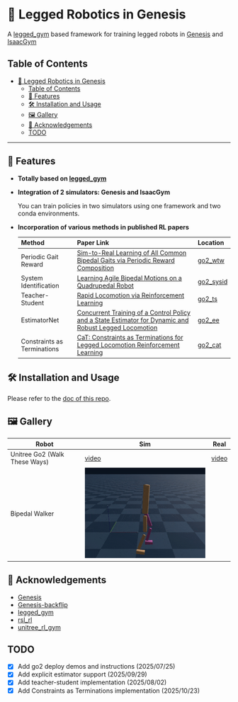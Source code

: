 # 🦿 Legged Robotics in Genesis

A [legged_gym](https://github.com/leggedrobotics/legged_gym) based framework for training legged robots in [Genesis](https://github.com/Genesis-Embodied-AI/Genesis/tree/main) and [IsaacGym](https://developer.nvidia.com/isaac-gym)

## Table of Contents

- [🦿 Legged Robotics in Genesis](#-legged-robotics-in-genesis)
  - [Table of Contents](#table-of-contents)
  - [🌟 Features](#-features)
  - [🛠 Installation and Usage](#-installation-and-usage)
  - [🖼️ Gallery](#️-gallery)
  - [🙏 Acknowledgements](#-acknowledgements)
  - [TODO](#todo)

---

## 🌟 Features

- **Totally based on [legged_gym](https://github.com/leggedrobotics/legged_gym)**

- **Integration of 2 simulators: Genesis and IsaacGym**
  
  You can train policies in two simulators using one framework and two conda environments.

- **Incorporation of various methods in published RL papers**
  
  | Method | Paper Link | Location |
  |--------|------------|----------|
  | Periodic Gait Reward | [Sim-to-Real Learning of All Common Bipedal Gaits via Periodic Reward Composition](https://arxiv.org/abs/2011.01387) | [go2_wtw](https://github.com/lupinjia/genesis_lr/blob/main/legged_gym/envs/go2/go2_wtw/go2_wtw.py#L322) |
  | System Identification | [Learning Agile Bipedal Motions on a Quadrupedal Robot](https://arxiv.org/abs/2311.05818) | [go2_sysid](https://github.com/lupinjia/genesis_lr/tree/main/legged_gym/envs/go2/go2_sysid) |
  | Teacher-Student | [Rapid Locomotion via Reinforcement Learning](https://agility.csail.mit.edu/) | [go2_ts](https://github.com/lupinjia/genesis_lr/tree/main/legged_gym/envs/go2/go2_ts) |
  | EstimatorNet | [Concurrent Training of a Control Policy and a State Estimator for Dynamic and Robust Legged Locomotion](https://arxiv.org/abs/2202.05481) | [go2_ee](https://github.com/lupinjia/genesis_lr/tree/main/legged_gym/envs/go2/go2_ee) |
  | Constraints as Terminations | [CaT: Constraints as Terminations for Legged Locomotion Reinforcement Learning](https://constraints-as-terminations.github.io/) | [go2_cat](https://github.com/lupinjia/genesis_lr/tree/main/legged_gym/envs/go2/go2_cat) |

## 🛠 Installation and Usage

Please refer to the [doc of this repo](https://genesis-lr.readthedocs.io/en/latest/).

## 🖼️ Gallery

| Robot | Sim | Real |
|--- | --- | --- |
| Unitree Go2 (Walk These Ways) | [video](https://www.bilibili.com/video/BV1FPedzZEdi/) | [video](https://www.bilibili.com/video/BV1FPedzZEdi/) |
| Bipedal Walker | ![](./docs/source/_static/images/bipedal_walker_flat.gif) | |

## 🙏 Acknowledgements

- [Genesis](https://github.com/Genesis-Embodied-AI/Genesis/tree/main)
- [Genesis-backflip](https://github.com/ziyanx02/Genesis-backflip)
- [legged_gym](https://github.com/leggedrobotics/legged_gym)
- [rsl_rl](https://github.com/leggedrobotics/rsl_rl)
- [unitree_rl_gym](https://github.com/unitreerobotics/unitree_rl_gym)

## TODO

- [x] Add go2 deploy demos and instructions (2025/07/25)
- [x] Add explicit estimator support (2025/09/29)
- [x] Add teacher-student implementation (2025/08/02)
- [x] Add Constraints as Terminations implementation (2025/10/23)